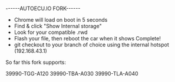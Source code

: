 ------AUTOECU.IO FORK------
- Chrome will load on boot in 5 seconds
- Find & click "Show Internal storage"
- Look for your compatible .rwd
- Flash your file, then reboot the car when it shows Complete!
- git checkout to your branch of choice using the internal hotspot (192.168.43.1)

So far this fork supports:

39990-TGG-A120
39990-TBA-A030
39990-TLA-A040
